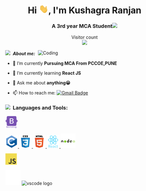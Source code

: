 <h1 align="center">Hi <img src="https://raw.githubusercontent.com/ABSphreak/ABSphreak/master/gifs/Hi.gif" width="30">, I'm Kushagra Ranjan</h1>
<h3 align="center">A 3rd year MCA Student<img src="https://media.giphy.com/media/WUlplcMpOCEmTGBtBW/giphy.gif" width="30"> </h3>

<p align="center"> 
  Visitor count<br>
  <img src="https://profile-counter.glitch.me/kushmahi21/count.svg" />
</p>

<img align="right" alt="Coding" width="400" src="https://cdn.dribbble.com/users/2646423/screenshots/5507196/computer.gif">

<img src="https://media.giphy.com/media/iY8CRBdQXODJSCERIr/giphy.gif" width="30">&nbsp; ***About me:***

- 🔭 I’m currently **Pursuing MCA From PCCOE,PUNE** 

- 🌱 I’m currently learning **React JS**


- 💬 Ask me about **anything😀**

- 📫 How to reach me: [![Gmail Badge](https://img.shields.io/badge/-nishu.kushagra5@gmail.com-c14438?style=flat-square&logo=Gmail&logoColor=white&link=mailto:nishu.kushagra5@gmail.com)](mailto:nishu.kushagra5@gmail.com)


<h3 align="left"><img src="https://media.giphy.com/media/iY8CRBdQXODJSCERIr/giphy.gif" width="30">&nbsp;  Languages and Tools:</h3>
<p align="left"> <a href="https://getbootstrap.com" target="_blank"> <img src="https://raw.githubusercontent.com/devicons/devicon/master/icons/bootstrap/bootstrap-plain-wordmark.svg" alt="bootstrap" width="40" height="40"/> </a> 

<a href="https://www.cprogramming.com/" target="_blank"> <img src="https://raw.githubusercontent.com/devicons/devicon/master/icons/c/c-original.svg" alt="c++" width="40" height="40"/> </a> 
<a href="https://www.w3schools.com/css/" target="_blank"> <img src="https://raw.githubusercontent.com/devicons/devicon/master/icons/css3/css3-original-wordmark.svg" alt="css3" width="40" height="40"/> </a> 
<a href="https://www.w3.org/html/" target="_blank"> <img src="https://raw.githubusercontent.com/devicons/devicon/master/icons/html5/html5-original-wordmark.svg" alt="html5" width="40" height="40"/> </a>
<a href="https://reactjs.org/" target="_blank"> <img src="https://raw.githubusercontent.com/devicons/devicon/master/icons/react/react-original-wordmark.svg" alt="react" width="40" height="40"/> </a>
  <a href="https://nodejs.org" target="_blank"> <img src="https://raw.githubusercontent.com/devicons/devicon/master/icons/nodejs/nodejs-original-wordmark.svg" alt="nodejs" width="47" height="45"/> </a>
  
<!--   <br> -->
<a href="https://developer.mozilla.org/en-US/docs/Web/JavaScript" target="_blank"> <img src="https://raw.githubusercontent.com/devicons/devicon/master/icons/javascript/javascript-original.svg" alt="javascript" width="37" height="37"/> </a>
<!-- <a href="https://www.python.org" target="_blank"> <img src="https://raw.githubusercontent.com/devicons/devicon/master/icons/python/python-original.svg" alt="python" width="40" height="40"/> </a> -->

<a href="https://www.w3.org/html/" target="_blank"><a><img src="https://raw.githubusercontent.com/Delta456/Delta456/master/img/github.png" alt="github logo" width="48"></a> 
<a><img src="https://raw.githubusercontent.com/Delta456/Delta456/master/img/vscode.png" alt="vscode logo" width="40"></a> 
